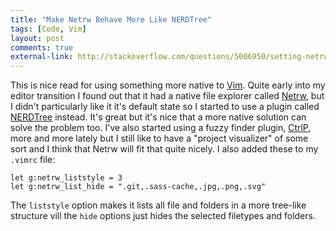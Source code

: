 ```yaml
---
title: "Make Netrw Behave More Like NERDTree" 
tags: [Code, Vim]
layout: post
comments: true
external-link: http://stackoverflow.com/questions/5006950/setting-netrw-like-nerdtree
---
```


This is nice read for using something more native to [Vim](http://www.vim.org/ "Vim"). Quite early into my editor transition I found out that it had a native file explorer called [Netrw](http://vimdoc.sourceforge.net/htmldoc/pi_netrw.html "Netrw"), but I didn't particularly like it it's default state so I started to use a plugin called [NERDTree](https://github.com/scrooloose/nerdtree "NERDTree") instead. It's great but it's nice that a more native solution can solve the problem too. I've also started using a fuzzy finder plugin, [CtrlP](https://github.com/kien/ctrlp.vim "CtrlP"), more and more lately but I still like to have a "project visualizer" of some sort and I think that Netrw will fit that quite nicely. I also added these to my `.vimrc` file:

	let g:netrw_liststyle = 3
	let g:netrw_list_hide = ".git,.sass-cache,.jpg,.png,.svg"

The `liststyle` option makes it lists all file and folders in a more tree-like structure vill the `hide` options just hides the selected filetypes and folders.